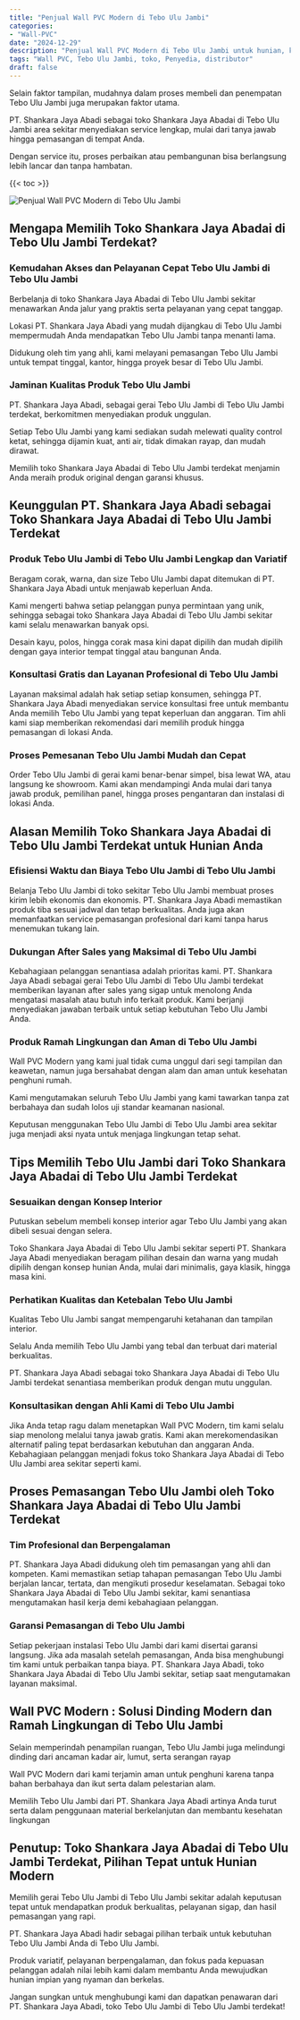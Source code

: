 ```yaml
---
title: "Penjual Wall PVC Modern di Tebo Ulu Jambi"
categories: 
- "Wall-PVC"
date: "2024-12-29"
description: "Penjual Wall PVC Modern di Tebo Ulu Jambi untuk hunian, kantor, serta gerai. Produk unggulan, pilihan motif, variasi warna menarik, dengan jasa instalasi dikerjakan oleh teknisi ahli dan garansi resmi!|Layanan penjualan Wall PVC Modern di Tebo Ulu Jambi bagi kebutuhan hunian, perkantoran, maupun ritel, dengan panel berkualitas dan penempatan oleh teknisi profesional serta kepastian resmi.|Solusi Wall PVC Modern di Tebo Ulu Jambi yang andal untuk rumah, kantor, serta gerai, dengan produk terbaik dan instalasi dikerjakan oleh teknisi berpengalaman serta kepastian resmi.|Penyediaan Wall PVC Modern di Tebo Ulu Jambi untuk rumah, office, serta toko, dengan material terbaik dan instalasi oleh tim berpengalaman, disertai beserta kepastian resmi.}"
tags: "Wall PVC, Tebo Ulu Jambi, toko, Penyedia, distributor"
draft: false
---
```


Selain faktor tampilan, mudahnya dalam proses membeli dan penempatan Tebo Ulu Jambi juga merupakan faktor utama.

PT. Shankara Jaya Abadi sebagai toko Shankara Jaya Abadai di Tebo Ulu Jambi area sekitar menyediakan service lengkap, mulai dari tanya jawab hingga pemasangan di tempat Anda.

Dengan service itu, proses perbaikan atau pembangunan bisa berlangsung lebih lancar dan tanpa hambatan.

{{< toc >}}

![Penjual Wall PVC Modern di Tebo Ulu Jambi](/images/Wall-PVC/Penjual-Wall-PVC-Modern-di-Tebo-Ulu-Jambi.png)


## Mengapa Memilih Toko Shankara Jaya Abadai di Tebo Ulu Jambi Terdekat?

### Kemudahan Akses dan Pelayanan Cepat Tebo Ulu Jambi di Tebo Ulu Jambi

Berbelanja di toko Shankara Jaya Abadai di Tebo Ulu Jambi sekitar menawarkan Anda jalur yang praktis serta pelayanan yang cepat tanggap.

Lokasi PT. Shankara Jaya Abadi yang mudah dijangkau di Tebo Ulu Jambi mempermudah Anda mendapatkan Tebo Ulu Jambi tanpa menanti lama.

Didukung oleh tim yang ahli, kami melayani pemasangan Tebo Ulu Jambi untuk tempat tinggal, kantor, hingga proyek besar di Tebo Ulu Jambi.

### Jaminan Kualitas Produk Tebo Ulu Jambi

PT. Shankara Jaya Abadi, sebagai gerai Tebo Ulu Jambi di Tebo Ulu Jambi terdekat, berkomitmen menyediakan produk unggulan.

Setiap Tebo Ulu Jambi yang kami sediakan sudah melewati quality control ketat, sehingga dijamin kuat, anti air, tidak dimakan rayap, dan mudah dirawat.

Memilih toko Shankara Jaya Abadai di Tebo Ulu Jambi terdekat menjamin Anda meraih produk original dengan garansi khusus.

## Keunggulan PT. Shankara Jaya Abadi sebagai Toko Shankara Jaya Abadai di Tebo Ulu Jambi Terdekat

### Produk Tebo Ulu Jambi di Tebo Ulu Jambi Lengkap dan Variatif

Beragam corak, warna, dan size Tebo Ulu Jambi dapat ditemukan di PT. Shankara Jaya Abadi untuk menjawab keperluan Anda.

Kami mengerti bahwa setiap pelanggan punya permintaan yang unik, sehingga sebagai toko Shankara Jaya Abadai di Tebo Ulu Jambi sekitar kami selalu menawarkan banyak opsi.

Desain kayu, polos, hingga corak masa kini dapat dipilih dan mudah dipilih dengan gaya interior tempat tinggal atau bangunan Anda.

### Konsultasi Gratis dan Layanan Profesional di Tebo Ulu Jambi

Layanan maksimal adalah hak setiap setiap konsumen, sehingga PT. Shankara Jaya Abadi menyediakan service konsultasi free untuk membantu Anda memilih Tebo Ulu Jambi yang tepat keperluan dan anggaran. Tim ahli kami siap memberikan rekomendasi dari memilih produk hingga pemasangan di lokasi Anda.

### Proses Pemesanan Tebo Ulu Jambi Mudah dan Cepat

Order Tebo Ulu Jambi di gerai kami benar-benar simpel, bisa lewat WA, atau langsung ke showroom. Kami akan mendampingi Anda mulai dari tanya jawab produk, pemilihan panel, hingga proses pengantaran dan instalasi di lokasi Anda.

## Alasan Memilih Toko Shankara Jaya Abadai di Tebo Ulu Jambi Terdekat untuk Hunian Anda

### Efisiensi Waktu dan Biaya Tebo Ulu Jambi di Tebo Ulu Jambi

Belanja Tebo Ulu Jambi di toko sekitar Tebo Ulu Jambi membuat proses kirim lebih ekonomis dan ekonomis. PT. Shankara Jaya Abadi memastikan produk tiba sesuai jadwal dan tetap berkualitas. Anda juga akan memanfaatkan service pemasangan profesional dari kami tanpa harus menemukan tukang lain.

### Dukungan After Sales yang Maksimal di Tebo Ulu Jambi

Kebahagiaan pelanggan senantiasa adalah prioritas kami. PT. Shankara Jaya Abadi sebagai gerai Tebo Ulu Jambi di Tebo Ulu Jambi terdekat memberikan layanan after sales yang sigap untuk menolong Anda mengatasi masalah atau butuh info terkait produk. Kami berjanji menyediakan jawaban terbaik untuk setiap kebutuhan Tebo Ulu Jambi Anda.

### Produk Ramah Lingkungan dan Aman di Tebo Ulu Jambi

 Wall PVC Modern  yang kami jual tidak cuma unggul dari segi tampilan dan keawetan, namun juga bersahabat dengan alam dan aman untuk kesehatan penghuni rumah.

Kami mengutamakan seluruh Tebo Ulu Jambi yang kami tawarkan tanpa zat berbahaya dan sudah lolos uji standar keamanan nasional.

Keputusan menggunakan Tebo Ulu Jambi di Tebo Ulu Jambi area sekitar juga menjadi aksi nyata untuk menjaga lingkungan tetap sehat.

## Tips Memilih Tebo Ulu Jambi dari Toko Shankara Jaya Abadai di Tebo Ulu Jambi Terdekat

### Sesuaikan dengan Konsep Interior 

Putuskan sebelum membeli konsep interior agar Tebo Ulu Jambi yang akan dibeli sesuai dengan selera.

Toko Shankara Jaya Abadai di Tebo Ulu Jambi sekitar seperti PT. Shankara Jaya Abadi menyediakan beragam pilihan desain dan warna yang mudah dipilih dengan konsep hunian Anda, mulai dari minimalis, gaya klasik, hingga masa kini.

### Perhatikan Kualitas dan Ketebalan Tebo Ulu Jambi

Kualitas Tebo Ulu Jambi sangat mempengaruhi ketahanan dan tampilan interior.

Selalu Anda memilih Tebo Ulu Jambi yang tebal dan terbuat dari material berkualitas.

PT. Shankara Jaya Abadi sebagai toko Shankara Jaya Abadai di Tebo Ulu Jambi terdekat senantiasa memberikan produk dengan mutu unggulan.

### Konsultasikan dengan Ahli Kami di Tebo Ulu Jambi

Jika Anda tetap ragu dalam menetapkan Wall PVC Modern, tim kami selalu siap menolong melalui tanya jawab gratis. Kami akan merekomendasikan alternatif paling tepat berdasarkan kebutuhan dan anggaran Anda. Kebahagiaan pelanggan menjadi fokus toko Shankara Jaya Abadai di Tebo Ulu Jambi area sekitar seperti kami.

## Proses Pemasangan Tebo Ulu Jambi oleh Toko Shankara Jaya Abadai di Tebo Ulu Jambi Terdekat

### Tim Profesional dan Berpengalaman

PT. Shankara Jaya Abadi didukung oleh tim pemasangan yang ahli dan kompeten. Kami memastikan setiap tahapan pemasangan Tebo Ulu Jambi berjalan lancar, tertata, dan mengikuti prosedur keselamatan. Sebagai toko Shankara Jaya Abadai di Tebo Ulu Jambi sekitar, kami senantiasa mengutamakan hasil kerja demi kebahagiaan pelanggan.

### Garansi Pemasangan di Tebo Ulu Jambi

Setiap pekerjaan instalasi Tebo Ulu Jambi dari kami disertai garansi langsung. Jika ada masalah setelah pemasangan, Anda bisa menghubungi tim kami untuk perbaikan tanpa biaya. PT. Shankara Jaya Abadi, toko Shankara Jaya Abadai di Tebo Ulu Jambi sekitar, setiap saat mengutamakan layanan maksimal.

##  Wall PVC Modern : Solusi Dinding Modern dan Ramah Lingkungan di Tebo Ulu Jambi

Selain memperindah penampilan ruangan, Tebo Ulu Jambi juga melindungi dinding dari ancaman kadar air, lumut, serta serangan rayap

 Wall PVC Modern  dari kami terjamin aman untuk penghuni karena tanpa bahan berbahaya dan ikut serta dalam pelestarian alam.

Memilih Tebo Ulu Jambi dari PT. Shankara Jaya Abadi artinya Anda turut serta dalam penggunaan material berkelanjutan dan membantu kesehatan lingkungan

## Penutup: Toko Shankara Jaya Abadai di Tebo Ulu Jambi Terdekat, Pilihan Tepat untuk Hunian Modern

Memilih gerai Tebo Ulu Jambi di Tebo Ulu Jambi sekitar adalah keputusan tepat untuk mendapatkan produk berkualitas, pelayanan sigap, dan hasil pemasangan yang rapi.

PT. Shankara Jaya Abadi hadir sebagai pilihan terbaik untuk kebutuhan Tebo Ulu Jambi Anda di Tebo Ulu Jambi.

Produk variatif, pelayanan berpengalaman, dan fokus pada kepuasan pelanggan adalah nilai lebih kami dalam membantu Anda mewujudkan hunian impian yang nyaman dan berkelas.

Jangan sungkan untuk menghubungi kami dan dapatkan penawaran dari PT. Shankara Jaya Abadi, toko Tebo Ulu Jambi di Tebo Ulu Jambi terdekat!